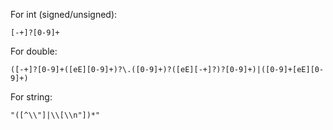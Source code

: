 For int (signed/unsigned):
```
[-+]?[0-9]+
```

For double:
```
([-+]?[0-9]+([eE][0-9]+)?\.([0-9]+)?([eE][-+]?)?[0-9]+)|([0-9]+[eE][0-9]+)
```

For string:
```
"([^\\"]|\\[\\n"])*"
```
